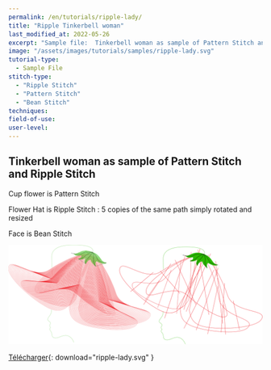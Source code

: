 ```yaml
---
permalink: /en/tutorials/ripple-lady/
title: "Ripple Tinkerbell woman"
last_modified_at: 2022-05-26
excerpt: "Sample file:  Tinkerbell woman as sample of Pattern Stitch and Ripple Stitch"
image: "/assets/images/tutorials/samples/ripple-lady.svg"
tutorial-type:
  - Sample File
stitch-type:
  - "Ripple Stitch"
  - "Pattern Stitch"
  - "Bean Stitch"
techniques:
field-of-use:
user-level:
---
```


## Tinkerbell woman as sample of Pattern Stitch and Ripple Stitch

Cup flower is Pattern Stitch

Flower Hat is Ripple  Stitch : 5 copies of the same path simply rotated and resized

Face is Bean  Stitch

![SVG](/assets/images/tutorials/samples/ripple-lady.svg)

[Télécharger](/assets/images/tutorials/samples/ripple-lady.svg){: download="ripple-lady.svg" }
